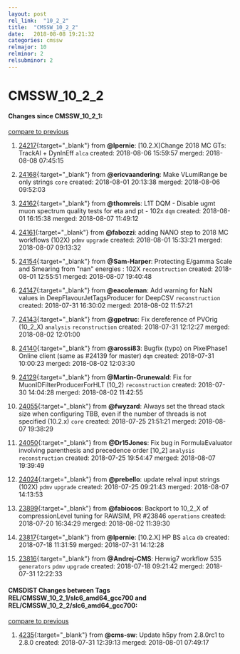 ```yaml
---
layout: post
rel_link:  "10_2_2"
title:  "CMSSW_10_2_2"
date:   2018-08-08 19:21:32
categories: cmssw
relmajor: 10
relminor: 2
relsubminor: 2
---
```


# CMSSW_10_2_2
#### Changes since CMSSW_10_2_1:
[compare to previous](https://github.com/cms-sw/cmssw/compare/CMSSW_10_2_1...CMSSW_10_2_2)



1. [24217](http://github.com/cms-sw/cmssw/pull/24217){:target="_blank"}  from **@lpernie**: [10.2.X]Change 2018 MC GTs: TrackAl + DynInEff `alca`  created: 2018-08-06 15:59:57 merged: 2018-08-08 07:45:15



2. [24168](http://github.com/cms-sw/cmssw/pull/24168){:target="_blank"}  from **@ericvaandering**: Make VLumiRange be only strings `core`  created: 2018-08-01 20:13:38 merged: 2018-08-06 09:52:03



3. [24162](http://github.com/cms-sw/cmssw/pull/24162){:target="_blank"}  from **@thomreis**: L1T DQM - Disable ugmt muon spectrum quality tests for eta and pt - 102x `dqm`  created: 2018-08-01 16:15:38 merged: 2018-08-07 11:49:12



4. [24161](http://github.com/cms-sw/cmssw/pull/24161){:target="_blank"}  from **@fabozzi**: adding NANO step to 2018 MC workflows (102X) `pdmv`  `upgrade`  created: 2018-08-01 15:33:21 merged: 2018-08-07 09:13:32



5. [24154](http://github.com/cms-sw/cmssw/pull/24154){:target="_blank"}  from **@Sam-Harper**: Protecting E/gamma Scale and Smearing from "nan" energies : 102X `reconstruction`  created: 2018-08-01 12:55:51 merged: 2018-08-07 19:40:48



6. [24147](http://github.com/cms-sw/cmssw/pull/24147){:target="_blank"}  from **@eacoleman**: Add warning for NaN values in DeepFlavourJetTagsProducer for DeepCSV `reconstruction`  created: 2018-07-31 16:30:02 merged: 2018-08-02 11:57:21



7. [24143](http://github.com/cms-sw/cmssw/pull/24143){:target="_blank"}  from **@gpetruc**: Fix dereference of PVOrig (10_2_X) `analysis`  `reconstruction`  created: 2018-07-31 12:12:27 merged: 2018-08-02 12:01:00



8. [24140](http://github.com/cms-sw/cmssw/pull/24140){:target="_blank"}  from **@arossi83**: Bugfix (typo) on PixelPhase1 Online client (same as #24139 for master) `dqm`  created: 2018-07-31 10:00:23 merged: 2018-08-02 12:03:30



9. [24129](http://github.com/cms-sw/cmssw/pull/24129){:target="_blank"}  from **@Martin-Grunewald**: Fix for MuonIDFilterProducerForHLT (10_2) `reconstruction`  created: 2018-07-30 14:04:28 merged: 2018-08-02 11:42:55



10. [24055](http://github.com/cms-sw/cmssw/pull/24055){:target="_blank"}  from **@fwyzard**: Always set the thread stack size when configuring TBB, even if the number of threads is not specified (10.2.x) `core`  created: 2018-07-25 21:51:21 merged: 2018-08-07 19:38:29



11. [24050](http://github.com/cms-sw/cmssw/pull/24050){:target="_blank"}  from **@Dr15Jones**: Fix bug in FormulaEvaluator involving parenthesis and precedence order [10_2] `analysis`  `reconstruction`  created: 2018-07-25 19:54:47 merged: 2018-08-07 19:39:49



12. [24024](http://github.com/cms-sw/cmssw/pull/24024){:target="_blank"}  from **@prebello**: update relval input strings (102X) `pdmv`  `upgrade`  created: 2018-07-25 09:21:43 merged: 2018-08-07 14:13:53



13. [23899](http://github.com/cms-sw/cmssw/pull/23899){:target="_blank"}  from **@fabiocos**: Backport to 10_2_X of compressionLevel tuning for RAWSIM, PR #23846 `operations`  created: 2018-07-20 16:34:29 merged: 2018-08-02 11:39:30



14. [23817](http://github.com/cms-sw/cmssw/pull/23817){:target="_blank"}  from **@lpernie**: [10.2.X] HP BS `alca`  `db`  created: 2018-07-18 11:31:59 merged: 2018-07-31 14:12:28



15. [23816](http://github.com/cms-sw/cmssw/pull/23816){:target="_blank"}  from **@Andrej-CMS**: Herwig7 workflow 535 `generators`  `pdmv`  `upgrade`  created: 2018-07-18 09:21:42 merged: 2018-07-31 12:22:33



#### CMSDIST Changes between Tags REL/CMSSW_10_2_1/slc6_amd64_gcc700 and REL/CMSSW_10_2_2/slc6_amd64_gcc700:
[compare to previous](https://github.com/cms-sw/cmsdist/compare/REL/CMSSW_10_2_1/slc6_amd64_gcc700...REL/CMSSW_10_2_2/slc6_amd64_gcc700)



1. [4235](http://github.com/cms-sw/cmsdist/pull/4235){:target="_blank"}  from **@cms-sw**: Update h5py from 2.8.0rc1 to 2.8.0 created: 2018-07-31 12:39:13 merged: 2018-08-01 07:49:17
